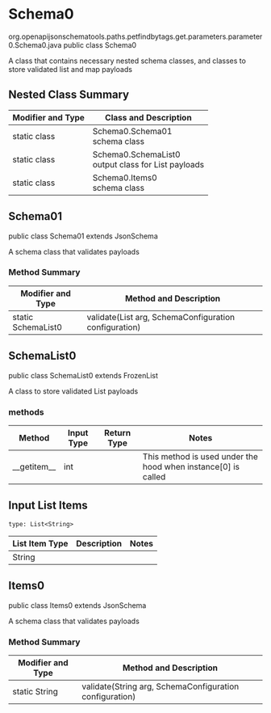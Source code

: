 # Schema0
org.openapijsonschematools.paths.petfindbytags.get.parameters.parameter0.Schema0.java
public class Schema0

A class that contains necessary nested schema classes, and classes to store validated list and map payloads

## Nested Class Summary
| Modifier and Type | Class and Description |
| ----------------- | ---------------------- |
| static class | Schema0.Schema01<br> schema class |
| static class | Schema0.SchemaList0<br> output class for List payloads |
| static class | Schema0.Items0<br> schema class |

## Schema01
public class Schema01
extends JsonSchema

A schema class that validates payloads

### Method Summary
| Modifier and Type | Method and Description |
| ----------------- | ---------------------- |
| static SchemaList0 | validate(List<String> arg, SchemaConfiguration configuration) |

## SchemaList0
public class SchemaList0
extends FrozenList<String>

A class to store validated List payloads

### methods
Method | Input Type | Return Type | Notes
------ | ---------- | ----------- | ------
&lowbar;&lowbar;getitem&lowbar;&lowbar; | int |  | This method is used under the hood when instance[0] is called

## Input List Items
```
type: List<String>
```
List Item Type | Description | Notes
-------------------- | ------------- | -------------
String |  |

## Items0
public class Items0
extends JsonSchema

A schema class that validates payloads

### Method Summary
| Modifier and Type | Method and Description |
| ----------------- | ---------------------- |
| static String | validate(String arg, SchemaConfiguration configuration) |
